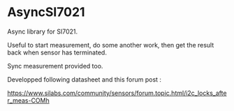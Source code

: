 AsyncSI7021
===========

Async library for SI7021.

Useful to start measurement, do some another work, then get the result back when sensor has terminated.

Sync measurement provided too.

Developped following datasheet and this forum post :

https://www.silabs.com/community/sensors/forum.topic.html/i2c_locks_after_meas-COMh
